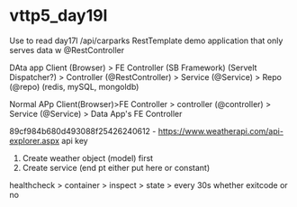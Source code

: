 # vttp5_day19l
Use to read day17l /api/carparks
RestTemplate demo
application that only serves data w @RestController

DAta app
Client (Browser) > FE Controller (SB Framework) (Servelt Dispatcher?) > Controller (@RestController) > Service (@Service) > Repo (@repo) (redis, mySQL, mongoldb)

Normal APp
Client(Browser)>FE Controller > controller (@controller) > Service (@Service) > Data App's FE Controller

89cf984b680d493088f25426240612 - https://www.weatherapi.com/api-explorer.aspx api key

1. Create weather object (model) first
2. Create service (end pt either put here or constant)


healthcheck > container > inspect > state > every 30s whether exitcode or no
